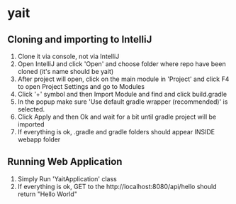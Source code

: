 # yait

## Cloning and importing to IntelliJ
1. Clone it via console, not via IntelliJ
2. Open IntelliJ and click 'Open' and choose folder where repo have been cloned (it's name should be yait)
3. After project will open, click on the main module in 'Project' and click F4 to open Project Settings and go to Modules
4. Click '+' symbol and then Import Module and find and click build.gradle
5. In the popup make sure 'Use default gradle wrapper (recommended)' is selected.
6. Click Apply and then Ok and wait for a bit until gradle project will be imported
7. If everything is ok, .gradle and gradle folders should appear INSIDE webapp folder

## Running Web Application
1. Simply Run 'YaitApplication' class
2. If everything is ok, GET to the http://localhost:8080/api/hello should return "Hello World"
